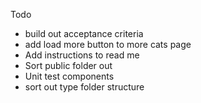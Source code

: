 Todo

- build out acceptance criteria
- add load more button to more cats page
- Add instructions to read me
- Sort public folder out
- Unit test components
- sort out type folder structure
